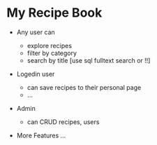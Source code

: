 # My Recipe Book

- Any user can
    - explore recipes
    - filter by category
    - search by title [use sql fulltext search or !!]

- Logedin user
    - can save recipes to their personal page
    - ...

- Admin
    - can CRUD recipes, users

- More Features
    ...